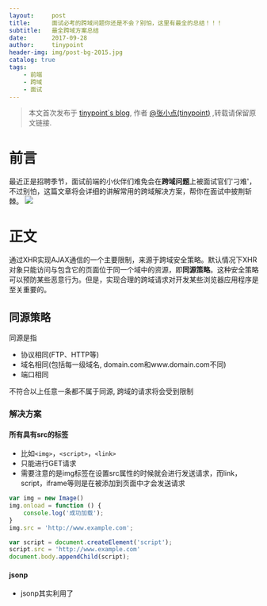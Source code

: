 ```yaml
---
layout:     post
title:      面试必考的跨域问题你还是不会？别怕，这里有最全的总结！！！
subtitle:   最全跨域方案总结
date:       2017-09-28
author:     tinypoint
header-img: img/post-bg-2015.jpg
catalog: true
tags:
    - 前端
    - 跨域
    - 面试
---
```


> 本文首次发布于 [tinypoint\`s blog](http://tinypoint.github.io), 作者 [@张小点(tinypoint)](http://github.com/tinypoint) ,转载请保留原文链接.

# 前言

最近正是招聘季节，面试前端的小伙伴们难免会在**跨域问题**上被面试官们'刁难'，不过别怕，这篇文章将会详细的讲解常用的跨域解决方案，帮你在面试中披荆斩棘。
![](http://ox4mn0gf1.bkt.clouddn.com/17-10-1/9456229.jpg)
# 正文

通过XHR实现AJAX通信的一个主要限制，来源于跨域安全策略。默认情况下XHR对象只能访问与包含它的页面位于同一个域中的资源，即**同源策略**。这种安全策略可以预防某些恶意行为。但是，实现合理的跨域请求对开发某些浏览器应用程序是至关重要的。

## 同源策略

同源是指
- 协议相同(FTP、HTTP等)
- 域名相同(包括每一级域名, domain.com和www.domain.com不同)
- 端口相同

不符合以上任意一条都不属于同源, 跨域的请求将会受到限制

### 解决方案


#### 所有具有src的标签

- 比如`<img>`，`<script>`，`<link>`
- 只能进行GET请求
- 需要注意的是img标签在设置src属性的时候就会进行发送请求，而link，script，iframe等则是在被添加到页面中才会发送请求
 
```javascript
var img = new Image()
img.onload = function () {
    console.log('成功加载');
}
img.src = 'http://www.example.com';

var script = document.createElement('script');
script.src = 'http://www.example.com'
document.body.appendChild(script);
```

#### jsonp

- jsonp其实利用了<script>标签可以跨域这一特性，而且可以在跨域脚本中直接回调当前脚本的函数。
- 回调函数必须是全局函数
- 同样，只能用于GET方法

```javascript
function dataResolver (data) {
    console.log('This is' + data);
}

var script = docuemnt.createElement('script');
script.src = 'http://www.example.com?callback=daraResolver'
docuemnt.body.appendChild(script);
```

#### document.domain

- 只适用于主域相同，子域不同的页面交流，如从`http://subdomain.domain.com`到`http://domain.com`之间的通信
- 原理：利用document.domain允许同时也是只允许从低级域名到高级域名设置，手动设置document的domain属性，让页面同域

```javascript
<script>
    //  http://domain.com/example 页面
    var iframe = document.createElement('iframe');
    iframe.src = 'http://subdomain.domain.com';
    
    iframe.onload = function() {
        var iframeDocuemnt = iframe.contentDocument || iframe.contentWindow.document;
        alert(iframeDocuemnt.getElementById("foo").innerHTML));
    };
    
    iframe.style.display = 'none';
    document.body.appendChild(iframe);
<script>
```

设置document.domain与父页面保持一致

```javascript
<script>
    //  http://subdomain.domain.com/example 页面
    document.domain = 'domain.com';
</script>
```

#### window.name跨域

- 在一个窗口(window)的生命周期内,窗口载入的所有的页面共享一个window.name的，每个页面对window.name都有读写的权限
- window支持多达`2m`的name属性
 
当`a.com/index.html`要从`b.com/data.html`获取数据时，需要借助与a同域的`a.com/proxy.html`作为代理

`a.com/index.html` 

```javascript
// load事件会触发两次，每个时机都有不同的任务
var proxy = function (url, cb) {
    var isFirst = true;
    
    var iframe = document.createElement('iframe');
    iframe.src = url;
    
    iframe.onload = function () {
        if (isFirst) {
            // 切换到代理页面
            iframe.contentWindow.location = 'http://a.com/proxy.html';
            isFirst = false
        } else {
            // 读取window.name
            cb(iframe.contentWindow.name);
            destoryFrame();
        }
    }
}

// iframe用完要删除，释放内存，同时保证了安全
function destoryFrame () {
    iframe.contentWindow.document.write('');
    iframe.contentWindow.close();
    document.bosy.removeChild(iframe);
}

//想要发送数据，可以将数据放在window.name中

window.name = '12';

proxy('http://b.com/data.html', function (data) {
    console.log(data);
});
```
`a.com/proxy.html`代理页面与主页面同域，内容为空即可

`b.com/data.html`

```javascript
var id = window.name;
window.name = id + 'is tinypoint';
```

#### location.hash

- 不同域利用location.hash来传值
- 通过hashchange事件来监听hash变化

`a.com`下的`a.html`想要与`b.com`下的`b.html`通信，需要中间页`a.com`下的`c.html`来实现

`a.html`

```javascript
<iframe id="iframe" src="http://www.b.com/b.html" style="display:none;"></iframe>
<script>
    var iframe = document.getElementById('iframe');
 
    // 要发送的数据放在b页面的hash上
    iframe.src = iframe.src + '#name';
    
    // 回调方法
    function dataResolver(data) {
        alert('This is ' + data);
    }
</script>
```

`b.html`

```javascript
<iframe id="iframe" src="http://www.a.com/c.html" style="display:none;"></iframe>
<script>
    var iframe = document.getElementById('iframe');
 
    // 监听a.html传来的hash值，再传给c.html
    window.onhashchange = function () {
        var name = location.hash
        iframe.src = iframe.src + '#tinypoint';
    };
</script>
```

`c.html`

```javascript
<script>
    // 监听b.html传来的hash值
    window.onhashchange = function () {
        // 再通过操作同域a.html的js回调，将结果传回
        window.parent.parent.dataResolver('name is ' + location.hash);
    };
</script>
```

#### postMassage

HTML5中XMLHttpRequest 2级中的API，可解决以下问题
1. 页面和其打开的新窗口的数据传递
2. 多窗口之间消息传递
3. 页面与嵌套的iframe消息传递
4. 上面三个场景的跨域数据传递

用法：postMessage(data,origin)方法接受两个参数
data： html5规范支持任意基本类型或可复制的对象，但部分浏览器只支持字符串，所以传参时最好用JSON.stringify()序列化。
origin： 协议+主机+端口号，也可以设置为”*”，表示可以传递给任意窗口，如果要指定和当前窗口同源的话设置为”/”。

`a.html：(http://www.domain1.com/a.html)`

```javascript
<iframe id="iframe" src="http://www.domain2.com/b.html" style="display:none;"></iframe>
<script>      
    var iframe = document.getElementById('iframe');
    iframe.onload = function() {
        var data = {
            name: 'aym'
        };
        // 向domain2传送跨域数据
        iframe.contentWindow.postMessage(JSON.stringify(data), 'http://www.domain2.com');
    };
 
    // 接受domain2返回数据
    window.addEventListener('message', function(e) {
        alert('data from domain2 ---> ' + e.data);
    }, false);
</script>
```

`b.html：(http://www.domain2.com/b.html)`

```javascript
<script>
    // 接收domain1的数据
    window.addEventListener('message', function(e) {
    // e.data中保存了传递的数据
        alert('data from domain1 ---> ' + e.data);
 
        var data = JSON.parse(e.data);
        if (data) {
            data.number = 16;
 
            // 处理后再发回domain1
            window.parent.postMessage(JSON.stringify(data), 'http://www.domain1.com');
        }
    }, false);
</script>
```

#### 跨域资源共享（CORS）

- 使用自定义的http头部要让浏览器与服务器进行通信
- 在后端设置Access-Control-Allow-Origin: 当前域名(公共资源，可设置为*)

##### IE使用XDR(`XDomainRequest`)对象实现CORS

XDR与XHR类似
- 有open，send，abort方法，但是open只接受两个参数，即所有请求都是异步的
- 支持load，error，timeout事件
- 支持timeout

XDR与XHR有一些不同之处

- cookie不会随请求发送，也不会随相应返回
- 只能设置请求头部信息的Content-Type字段
- 不能访问响应头部信息
- 只支持GET和POST请求
- 不能访问status和statusText属性

```javascript
var xdr = new XDomainRequest();
xdr.onload = function () {
    console.log(xdr.responseText);
}

xdr.onerror = function () {
    console.log('An error occurred');
}

xdr.open('get', 'http://www.a.com');
xdr.send();
```

##### 其他浏览器对CORS的支持

- 只需要在open方法中传入绝对路径即可
- 存在一些限制
    - 不能使用setRequestHeader()设置自定义头部
    - 不能收发和接受cookie
    - getAllResponseHeaders()总是返回空字符串

#### Web Sockets

-ws协议是HTML5新协议。实现了浏览器与服务器全双工通信，同时允许跨域通讯。
```html
<script>
// 原生webscokets
var socket = new WebSocket('http://www.b.com'); //必须为绝对路径

socket.send('some text');

socket.onmessage = function (e) {
    console.log(e.data)
}
</script>
```

> 参考
> - [详解跨域问题
](https://segmentfault.com/a/1190000000718840)
> - [JavaScript高级程序设计（第3版）
](https://baike.baidu.com/item/JavaScript%E9%AB%98%E7%BA%A7%E7%A8%8B%E5%BA%8F%E8%AE%BE%E8%AE%A1/10576650)

